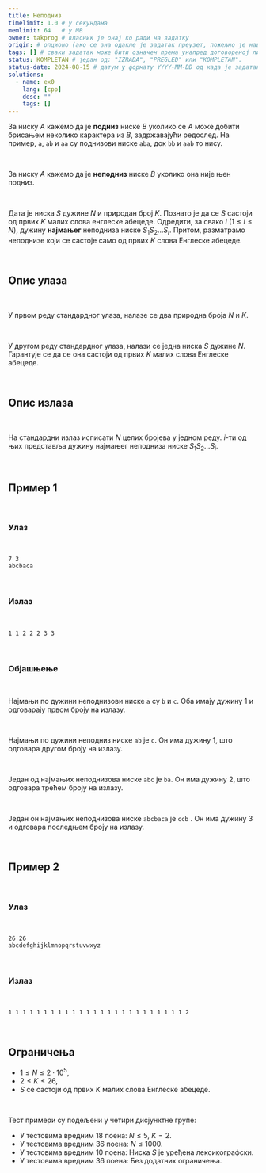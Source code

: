 ```yaml
---
title: Неподниз
timelimit: 1.0 # у секундама
memlimit: 64   # y MB
owner: takprog # власник је онај ко ради на задатку
origin: # опционо (ако се зна одакле је задатак преузет, пожељно је навести извор)
tags: [] # сваки задатак може бити означен према унапред договореној листи ознака
status: KOMPLETAN # један од: "IZRADA", "PREGLED" или "KOMPLETAN".
status-date: 2024-08-15 # датум у формату YYYY-MM-DD од када је задатак у наведеном статусу
solutions:
  - name: ex0
    lang: [cpp]
    desc: ""
    tags: []
---
```


За ниску $A$ кажемо да је **подниз** ниске $B$ уколико се $A$ може добити брисањем неколико карактера из $B$, задржавајући редослед. На пример, `a`, `ab` и `aa` су поднизови ниске `aba`, док `bb` и `aab` то нису.

<br>

За ниску $A$ кажемо да је **неподниз** ниске $B$ уколико она није њен подниз.

<br>

Дата је ниска $S$ дужине $N$ и природан број $K$. Познато је да се $S$ састоји од првих $K$ малих слова енглеске абецеде. Одредити, за свако $i$ ($1 \leq i \leq N$), дужину **најмањег** неподниза ниске $S_1 S_2 \ldots S_i$. Притом, разматрамо неподнизе који се састоје само од првих $K$ слова Енглеске абецеде.

<br>

## Опис улаза

<br>

У првом реду стандардног улаза, налазе се два природна броја $N$ и $K$.

<br>

У другом реду стандардног улаза, налази се једна ниска $S$ дужине $N$. Гарантује се да се она састоји од првих $K$ малих слова Енглеске абецеде.

<br>

## Опис излаза

<br>

На стандардни излаз исписати $N$ целих бројева у једном реду. $i$-ти од њих представља дужину најмањег неподниза ниске $S_1 S_2 \ldots S_i$.

<br>

## Пример 1

<br>

### Улаз

<br>

```
7 3
abcbaca
```

<br>

### Излаз

<br>

```
1 1 2 2 2 3 3
```

<br>

### Објашњење

<br>

Најмањи по дужини неподнизови ниске `a` су `b` и `c`. Оба имају дужину $1$ и одговарају првом броју на излазу.

<br>

Најмањи по дужини неподниз ниске `ab` је `c`. Он има дужину $1$, што одговара другом броју на излазу.

<br>

Један од најмањих неподнизова ниске `abc` је `ba`. Он има дужину $2$, што одговара трећем броју на излазу.

<br>

Један он најмањих неподнизова ниске `abcbaca` је `ccb` . Он има дужину $3$ и одговара последњем броју на излазу.

<br>

## Пример 2

<br>

### Улаз

<br>

```
26 26
abcdefghijklmnopqrstuvwxyz
```

<br>

### Излаз

<br>

```
1 1 1 1 1 1 1 1 1 1 1 1 1 1 1 1 1 1 1 1 1 1 1 1 1 2
```

<br>

## Ограничења

- $1 \leq N \leq 2\cdot 10^5$,
- $2 \leq K \leq 26$,
- $S$ се састоји од првих $K$ малих слова Енглеске абецеде.

<br>

Тест примери су подељени у четири дисјунктне групе:

- У тестовима вредним 18 поена: $N\leq 5$, $K=2$.
- У тестовима вредним 36 поена: $N \leq 1000$.
- У тестовима вредним 10 поена: Ниска $S$ је уређена лексикографски.
- У тестовима вредним 36 поена: Без додатних ограничења.

<br>

